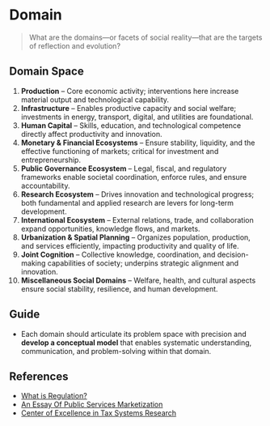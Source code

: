 # Domain

> What are the domains—or facets of social reality—that are the targets of reflection and evolution?

## Domain Space

1. **Production** – Core economic activity; interventions here increase material output and technological capability.
2. **Infrastructure** – Enables productive capacity and social welfare; investments in energy, transport, digital, and utilities are foundational.
3. **Human Capital** – Skills, education, and technological competence directly affect productivity and innovation.
4. **Monetary & Financial Ecosystems** – Ensure stability, liquidity, and the effective functioning of markets; critical for investment and entrepreneurship.
5. **Public Governance Ecosystem** – Legal, fiscal, and regulatory frameworks enable societal coordination, enforce rules, and ensure accountability.
6. **Research Ecosystem** – Drives innovation and technological progress; both fundamental and applied research are levers for long-term development.
7. **International Ecosystem** – External relations, trade, and collaboration expand opportunities, knowledge flows, and markets.
8. **Urbanization & Spatial Planning** – Organizes population, production, and services efficiently, impacting productivity and quality of life.
9. **Joint Cognition** – Collective knowledge, coordination, and decision-making capabilities of society; underpins strategic alignment and innovation.
10. **Miscellaneous Social Domains** – Welfare, health, and cultural aspects ensure social stability, resilience, and human development.

## Guide

- Each domain should articulate its problem space with precision and **develop a conceptual model** that enables systematic understanding, communication, and problem-solving within that domain.

## References

- [What is Regulation?](https://www.yalejreg.com/bulletin/what-is-regulation/)
- [An Essay Of Public Services Marketization](../../Breviarium/an-essay-of-public-services-marketization.md)
- [Center of Excellence in Tax Systems Research](https://www.tuni.fi/en/research/centre-excellence-tax-systems-research)
